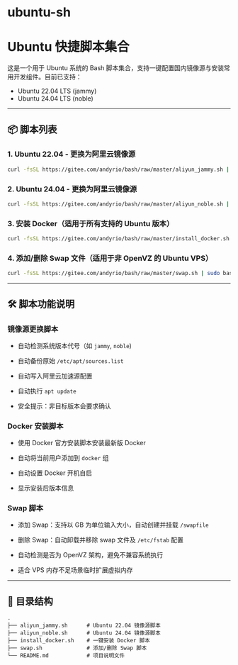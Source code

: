 # ubuntu-sh
# Ubuntu 快捷脚本集合

这是一个用于 Ubuntu 系统的 Bash 脚本集合，支持一键配置国内镜像源与安装常用开发组件。目前已支持：

- Ubuntu 22.04 LTS (jammy)
- Ubuntu 24.04 LTS (noble)

---

## 📦 脚本列表

### 1. Ubuntu 22.04 - 更换为阿里云镜像源

```bash
curl -fsSL https://gitee.com/andyrio/bash/raw/master/aliyun_jammy.sh | sudo bash
````

### 2. Ubuntu 24.04 - 更换为阿里云镜像源

```bash
curl -fsSL https://gitee.com/andyrio/bash/raw/master/aliyun_noble.sh | sudo bash
```

### 3. 安装 Docker（适用于所有支持的 Ubuntu 版本）

```bash
curl -fsSL https://gitee.com/andyrio/bash/raw/master/install_docker.sh | sudo bash
```

### 4. 添加/删除 Swap 文件（适用于非 OpenVZ 的 Ubuntu VPS）

```bash
curl -fsSL https://gitee.com/andyrio/bash/raw/master/swap.sh | sudo bash
```

---

## 🛠 脚本功能说明

### 镜像源更换脚本

- 自动检测系统版本代号（如 `jammy`, `noble`)
    
- 自动备份原始 `/etc/apt/sources.list`
    
- 自动写入阿里云加速源配置
    
- 自动执行 `apt update`
    
- 安全提示：非目标版本会要求确认
    

### Docker 安装脚本

- 使用 Docker 官方安装脚本安装最新版 Docker
    
- 自动将当前用户添加到 `docker` 组
    
- 自动设置 Docker 开机自启
    
- 显示安装后版本信息
    

### Swap 脚本

- 添加 Swap：支持以 GB 为单位输入大小，自动创建并挂载 `/swapfile`
    
- 删除 Swap：自动卸载并移除 swap 文件及 `/etc/fstab` 配置
    
- 自动检测是否为 OpenVZ 架构，避免不兼容系统执行
    
- 适合 VPS 内存不足场景临时扩展虚拟内存
    

---

## 📂 目录结构

```
.
├── aliyun_jammy.sh      # Ubuntu 22.04 镜像源脚本
├── aliyun_noble.sh      # Ubuntu 24.04 镜像源脚本
├── install_docker.sh    # 一键安装 Docker 脚本
├── swap.sh              # 添加/删除 Swap 脚本
└── README.md            # 项目说明文件
```
